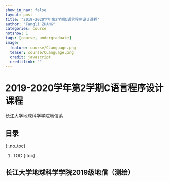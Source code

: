 ```yaml
---
show_in_nav: false
layout: post
title: "2019-2020学年第2学期C语言程序设计课程"
author: "Fangli ZHANG"
categories: course
notshow: 1
tags: [course, undergraduate]
image:
  feature: course/CLanguage.png
  teaser: course/CLanguage.png
  credit: javascript
  creditlink: ""
---
```




# 2019-2020学年第2学期C语言程序设计课程

长江大学地球科学学院地信系

## 目录
{:.no_toc}
1. TOC
{:toc}


## 长江大学地球科学学院2019级地信（测绘）

<html>
    <head>
    <style>
        #chartdiv {
            width: 100%;
            height: 480px;
        }
        .map-marker {
            margin-left: -5px;
            margin-top: -5px;
        }
        .map-marker.map-clickable {
            cursor: pointer;
        }
        .pulse {
            width: 0px;
            height: 0px;
            border: 0px solid #f7f14c;
            -webkit-border-radius: 30px;
            -moz-border-radius: 30px;
            border-radius: 30px;
            background-color: #716f42;
            z-index: 10;
            position: absolute;
      }
      .map-marker .dot {
            border: 10px solid #FFFFFF;
            background: transparent;
            -webkit-border-radius: 100px;
            -moz-border-radius: 100px;
            border-radius: 100px;
            height: 40px;
            width: 40px;
            -webkit-animation: pulse 0.5s ease-out;
            -moz-animation: pulse 1s ease-out;
            animation: pulse 1.5s ease-out;
            -webkit-animation-iteration-count: infinite;
            -moz-animation-iteration-count: infinite;
            animation-iteration-count: infinite;
            position: absolute;
            top: -25px;
            left: -25px;
            z-index: 1;
            opacity: 0;
    }
    @-moz-keyframes pulse {
           0% {
              -moz-transform: scale(0);
              opacity: 0.0;
           }
           25% {
              -moz-transform: scale(0);
              opacity: 0.1;
           }
           50% {
              -moz-transform: scale(0.1);
              opacity: 0.3;
           }
           75% {
              -moz-transform: scale(0.5);
              opacity: 0.5;
           }
           100% {
              -moz-transform: scale(1);
              opacity: 0.0;
           }
    }
    @-webkit-keyframes "pulse" {
           0% {
              -webkit-transform: scale(0);
              opacity: 0.0;
           }
           25% {
              -webkit-transform: scale(0);
              opacity: 0.1;
           }
           50% {
              -webkit-transform: scale(0.1);
              opacity: 0.3;
           }
           75% {
              -webkit-transform: scale(0.5);
              opacity: 0.5;
           }
           100% {
              -webkit-transform: scale(1);
              opacity: 0.0;
           }
       }
    </style>
    </head>
    <body>
    <script src="https://www.amcharts.com/lib/3/ammap.js"></script>
    <script src="https://www.amcharts.com/lib/3/maps/js/worldLow.js"></script>
    <script src="https://www.amcharts.com/lib/3/themes/light.js"></script>
    <script>
    var targetSVG = "M9,0C4.029,0,0,4.029,0,9s4.029,9,9,9s9-4.029,9-9S13.971,0,9,0z M9,15.93 c-3.83,0-6.93-3.1-6.93-6.93S5.17,2.07,9,2.07s6.93,3.1,6.93,6.93S12.83,15.93,9,15.93 M12.5,9c0,1.933-1.567,3.5-3.5,3.5S5.5,10.933,5.5,9S7.067,5.5,9,5.5 S12.5,7.067,12.5,9z";

    <!-- var targetSVG = "{{site.baseurl}}/assets/svg/taxi.svg"; -->

    var map = AmCharts.makeChart( "chartdiv", {
        "type": "map",
        "theme": "light",
        "dragMap": true,
        "projection": "miller",
        "mouseWheelZoomEnabled": true,
        "showBalloonOnSelectedObject": true,
        "backgroundAlpha": 1,
        "backgroundColor": "#000",

        "dataProvider": {
            "mapURL": "/assets/map/chinaHigh.svg",

            "zoomLevel": 1,
            "zoomLatitude": 36.7,
            "zoomLongitude": 104.2,

            <!-- "lines": [
            { "latitudes": [ 30.341304, 30.56], "longitudes": [ 112.212773, 113.54], "title": "湖北孝感"},
            { "latitudes": [ 30.341304, 30.44], "longitudes": [ 112.212773, 114.87], "title": "湖北黄冈"},
            { "latitudes": [ 30.341304, 30.16], "longitudes": [ 112.212773, 109.29], "title": "湖北恩施"},
            { "latitudes": [ 30.341304, 33.40], "longitudes": [ 112.212773, 104.92], "title": "甘肃陇南"},
            { "latitudes": [ 30.341304, 45.36], "longitudes": [ 112.212773, 84.51 ], "title": "克拉玛依"},
            { "latitudes": [ 30.341304, 36.36], "longitudes": [ 112.212773, 114.28], "title": "河北邯郸"},
            { "latitudes": [ 30.341304, 30.12], "longitudes": [ 112.212773, 115.06], "title": "湖北黄石"},
            { "latitudes": [ 30.341304, 36.33], "longitudes": [ 112.212773, 104.12], "title": "甘肃白银"},
            { "latitudes": [ 30.341304, 32.40], "longitudes": [ 112.212773, 110.47], "title": "湖北十堰"},
            { "latitudes": [ 30.341304, 34.41], "longitudes": [ 112.212773, 112.27], "title": "河南洛阳"},
            { "latitudes": [ 30.341304, 38.51], "longitudes": [ 112.212773, 115.30], "title": "河北保定"},
            { "latitudes": [ 30.341304, 39.02], "longitudes": [ 112.212773, 117.12], "title": "天津北辰"},
            { "latitudes": [ 30.341304, 30.45], "longitudes": [ 112.212773, 111.73], "title": "湖北宜昌"},
            { "latitudes": [ 30.341304, 44.93], "longitudes": [ 112.212773, 82.100], "title": "新疆博乐"},
            { "latitudes": [ 30.341304, 37.50], "longitudes": [ 112.212773, 122.10], "title": "山东威海"},
            { "latitudes": [ 30.341304, 41.97], "longitudes": [ 112.212773, 123.97], "title": "辽宁抚顺"},
            { "latitudes": [ 30.341304, 25.29], "longitudes": [ 112.212773, 110.28], "title": "广西桂林"},
            { "latitudes": [ 30.341304, 29.59], "longitudes": [ 112.212773, 106.54], "title": "重庆云阳"},
            { "latitudes": [ 30.341304, 35.05], "longitudes": [ 112.212773, 118.35], "title": "山东临沂"},
            { "latitudes": [ 30.341304, 31.17], "longitudes": [ 112.212773, 112.58], "title": "湖北钟祥"},
            { "latitudes": [ 30.341304, 30.33], "longitudes": [ 112.212773, 112.23], "title": "湖北荆州"},
            { "latitudes": [ 30.341304, 32.05], "longitudes": [ 112.212773, 118.78], "title": "江苏南京"},
            { "latitudes": [ 30.341304, 33.00], "longitudes": [ 112.212773, 112.32], "title": "河南南阳"},
            { "latitudes": [ 30.341304, 38.02], "longitudes": [ 112.212773, 114.30], "title": "河北石家庄"},
            { "latitudes": [ 30.341304, 23.02], "longitudes": [ 112.212773, 113.45], "title": "广东东莞"},
            { "latitudes": [ 30.341304, 31.42], "longitudes": [ 112.212773, 113.22], "title": "湖北随州"},
            { "latitudes": [ 30.341304, 35.14], "longitudes": [ 112.212773, 115.26], "title": "山东菏泽"}
            ], -->

            "images": [
            {"type": "circle", "title": "<b>湖北孝感 1</b><br/>艾筝", "latitude": 30.56, "longitude": 114.87, "scale": 0.4},
            {"type": "circle", "title": "<b>湖北黄冈 3</b><br/>陈俊宇<br/>鲁子欣<br/>吴&#12288莹", "latitude": 30.44, "longitude": 114.87, "scale": 0.4},
            {"type": "circle", "title": "<b>湖北恩施 1</b><br/>邓铭雪", "latitude": 30.16, "longitude": 109.29, "scale": 0.4},
            {"type": "circle", "title": "<b>甘肃陇南 1</b><br/>侯莲霞", "latitude": 33.40, "longitude": 104.92, "scale": 0.4},
            {"type": "circle", "title": "<b>克拉玛依 1</b><br/>贾俊红", "latitude": 45.36, "longitude": 84.51, "scale": 0.4},
            {"type": "circle", "title": "<b>河北邯郸 1</b><br/>蒋晓洁", "latitude": 36.36, "longitude": 114.28, "scale": 0.4},
            {"type": "circle", "title": "<b>湖北黄石 1</b><br/>柯思琪", "latitude": 30.12, "longitude": 115.06, "scale": 0.4},
            {"type": "circle", "title": "<b>甘肃白银 1</b><br/>兰志玺", "latitude": 36.33, "longitude": 104.12, "scale": 0.4},
            {"type": "circle", "title": "<b>湖北十堰 2</b><br/>李启意<br/>叶&#12288青", "latitude": 32.40, "longitude": 110.47, "scale": 0.4},
            {"type": "circle", "title": "<b>河南洛阳 1</b><br/>李&#12288桥", "latitude": 34.41, "longitude": 112.27, "scale": 0.4},
            {"type": "circle", "title": "<b>河北保定 1</b><br/>梁亚琦", "latitude": 38.51, "longitude": 115.30, "scale": 0.4},
            {"type": "circle", "title": "<b>天津北辰 1</b><br/>林&#12288权", "latitude": 39.02, "longitude": 117.12, "scale": 0.4},
            {"type": "circle", "title": "<b>湖北宜昌 1</b><br/>林思奇", "latitude": 30.45, "longitude": 111.73, "scale": 0.4},
            {"type": "circle", "title": "<b>新疆博乐 1</b><br/>刘景洁", "latitude": 44.93, "longitude": 82.10, "scale": 0.4},
            {"type": "circle", "title": "<b>山东威海 1</b><br/>刘&#12288洋", "latitude": 37.50, "longitude": 122.10, "scale": 0.4},
            {"type": "circle", "title": "<b>辽宁抚顺 1</b><br/>娄兰贝宁", "latitude": 41.97, "longitude": 123.97, "scale": 0.4},
            {"type": "circle", "title": "<b>广西桂林 1</b><br/>陆鸿彬", "latitude": 25.29, "longitude": 110.28, "scale": 0.4},
            {"type": "circle", "title": "<b>重庆云阳 1</b><br/>彭&#12288真", "latitude": 29.59, "longitude": 106.54, "scale": 0.4},
            {"type": "circle", "title": "<b>山东临沂 1</b><br/>任友志", "latitude": 35.05, "longitude": 118.35, "scale": 0.4},
            {"type": "circle", "title": "<b>湖北钟祥 1</b><br/>王高寒", "latitude": 31.17, "longitude": 112.58, "scale": 0.4},
            {"type": "circle", "title": "<b>湖北荆州 1</b><br/>王倩莉", "latitude": 30.33, "longitude": 112.23, "scale": 0.4},
            {"type": "circle", "title": "<b>江苏南京 1</b><br/>魏圆圆", "latitude": 32.05, "longitude": 118.78, "scale": 0.4},
            {"type": "circle", "title": "<b>河南南阳 1</b><br/>辛&#12288果", "latitude": 33.00, "longitude": 112.32, "scale": 0.4},
            {"type": "circle", "title": "<b>河北石家庄 1</b><br/>邢佳腾", "latitude": 38.02, "longitude": 114.3, "scale": 0.4},
            {"type": "circle", "title": "<b>广东东莞 1</b><br/>徐苑珊", "latitude": 23.02, "longitude": 113.45, "scale": 0.4},
            {"type": "circle", "title": "<b>湖北随州 1</b><br/>杨可扬", "latitude": 31.42, "longitude": 113.22, "scale": 0.4},
            {"type": "circle", "title": "<b>山东菏泽 1</b><br/>张&#12288琼", "latitude": 35.14, "longitude": 115.26, "scale": 0.4}
            ]
        },

            "areasSettings": {
                "color": "#FFCC00",
                "outlineThickness": 0.5,
                "unlistedAreasColor": "#FFFFFF",
                "unlistedAreasAlpha": 0.6
            },

            "imagesSettings": {
              "color": "#FF0000",
              "rollOverColor": "#FFFF00",
              "selectedColor": "#000000"
            },

            "linesSettings": {
              "arc": -0.75,
              "arrow": "middle",
              "color": "#FFFF00",
              "alpha": 1,
              "arrowAlpha": 1,
              "arrowSize": 3,
              "thickness": 1
            },

            "balloon": {
                "drop": false,
                "fixedPosition": false
            },

            "zoomControl": {
              "homeButtonEnabled": false,
              "zoomControlEnabled": false,
              "buttonSize": 10,
              "gridHeight": 0,
              "draggerAlpha": 0,
              "gridAlpha": 0
            },

            "backgroundZoomsToTop": true,
            "linesAboveImages": false,

           "export": {
             "enabled": false
           }
    } );

    map.addListener( "positionChanged", updateCustomMarkers );

    function updateCustomMarkers( event ) {
      var map = event.chart;

      for ( var x in map.dataProvider.images ) {
        var image = map.dataProvider.images[ x ];
        if (x == 4) {
            if ( 'undefined' == typeof image.externalElement )
            image.externalElement = createCustomMarker( image );
            var xy = map.coordinatesToStageXY( image.longitude, image.latitude );
            image.externalElement.style.top = xy.y + 'px';
            image.externalElement.style.left = xy.x + 'px';
        } else {
            if ( 'undefined' == typeof image.externalElement )
            image.externalElement = createCustomMarker( image );
            var xy = map.coordinatesToStageXY( image.longitude, image.latitude );
            image.externalElement.style.top = xy.y + 'px';
            image.externalElement.style.left = xy.x + 'px';
        }
      }
    }

    function createCustomMarker( image ) {
      var holder = document.createElement( 'div' );
      holder.className = 'map-marker';
      holder.title = image.title;
      holder.style.position = 'absolute';

      if ( undefined != image.url ) {
        holder.onclick = function() {
          window.location.href = image.url;
        };
        holder.className += ' map-clickable';
      }

      var dot = document.createElement( 'div' );
      dot.className = 'dot';
      holder.appendChild( dot );

      var pulse = document.createElement( 'div' );
      pulse.className = 'pulse';
      holder.appendChild( pulse );

      image.chart.chartDiv.appendChild( holder );

      return holder;
    }


    </script>
    </body>
    <div id="chartdiv"></div>
</html>


## C语言程序设计授课日志
### 2020-02-06 雨课堂开课-长江大学教务处关联课程师生
地信（测绘）21901和21902两个班共61名同学绑定了课程
### 2020-02-07 雨课堂测试-Visual Studio 2010安装教程
27/61名同学参与了测试
